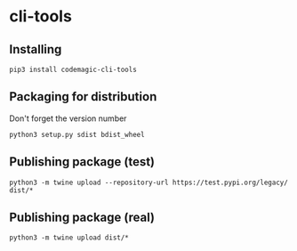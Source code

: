 # cli-tools

## Installing

```
pip3 install codemagic-cli-tools
```

## Packaging for distribution

Don't forget the version number

```
python3 setup.py sdist bdist_wheel
```

## Publishing package (test)

```
python3 -m twine upload --repository-url https://test.pypi.org/legacy/ dist/*
```

## Publishing package (real)

```
python3 -m twine upload dist/*
```
